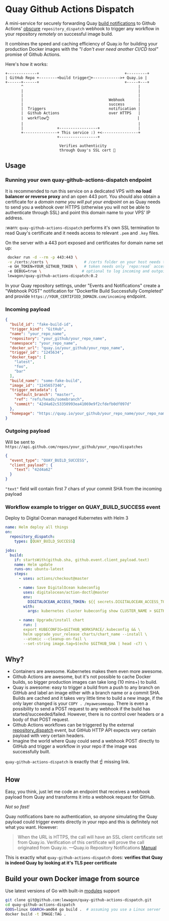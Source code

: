 # Quay Github Actions Dispatch

A mini-service for securely forwarding Quay [build notifications](https://docs.quay.io/guides/notifications.html) to Github Actions' [obscure](https://help.github.com/en/actions/reference/events-that-trigger-workflows#external-events-repository_dispatch) `repository_dispatch` webhook to trigger any workflow in your repository _remotely_ on successful image build.

It combines the speed and caching efficiency of Quay.io for building your production Docker images with the _"I don't ever need another CI/CD tool"_ promise of Github Actions.

Here's how it works:

```
+-------------+                                      +---------+
| GitHub Repo +--------+build trigger👷‍+------------>+ Quay.io |
+------+------+                                      +-----+---+
       ^                                                   |
       |                                                   |
       |                                                   |
       |                                      Webhook      |
       |                                      success      |
       |  Triggers                            notification |
       |  Github Actions                      over HTTPS   |
       |  workflow👌                                       |
       |                                                   |
       |               +-----------------+                 |
       +---------------+ This service :) +<----------------+
                       +-----------------+

                        Verifies authenticity
                        through Quay's SSL cert 🔑
```


## Usage

### Running your own quay-github-actions-dispatch endpoint

It is recommended to run this service on a dedicated VPS with **no load balancer or reverse proxy** and an open 443 port.
You should also obtain a certificate for a _domain name you will put your endpoint_ on as Quay needs to send you a webhook over HTTPS (otherwise you will not be able to authenticate through SSL) and point this domain name to your VPS' IP address.

:warn: `quay-github-actions-dispatch` performs it's own SSL termination to read Quay's certificate and it needs access to relevant `.pem` and `.key` files.

On the server with a 443 port exposed and certificates for domain name set up:

```sh
 docker run -d --rm -p 443:443 \
 -v /certs:/certs \                # /certs folder on your host needs to have .key and .pem files
 -e GH_TOKEN=YOUR_GITHUB_TOKEN \   # token needs only `repo:read` access
 -e DEBUG=true \                  # optional to log incoming and outgoing requests and responses
 lewagon/quay-github-actions-dispatch:0.2
```
In your Quay repository settings, under "Events and Notifications" create a "Webhook POST" notification for "Dockerfile Build Successfully Completed" and provide `https://YOUR_CERTIFIED_DOMAIN.com/incoming` endpoint.

### Incoming payload

```json
{
  "build_id": "fake-build-id",
  "trigger_kind": "GitHub",
  "name": "your_repo_name",
  "repository": "your_github/your_repo_name",
  "namespace": "your_repo_name",
  "docker_url": "quay.io/your_github/your_repo_name",
  "trigger_id": "1245634",
  "docker_tags": [
    "latest",
    "foo",
    "bar"
  ],
  "build_name": "some-fake-build",
  "image_id": "1245657346",
  "trigger_metadata": {
    "default_branch": "master",
    "ref": "refs/heads/somebranch",
    "commit": "42d4a62c53350993ea41069e9f2cfdefb0df097d"
  },
  "homepage": "https://quay.io/your_github/your_repo_name/your_repo_name/build/fake-build-id"
}
```

### Outgoing payload

Will be sent to `https://api.github.com/repos/your_github/your_repo/dispatches`

```json
{
  "event_type": "QUAY_BUILD_SUCCESS",
  "client_payload": {
    "text": "42d4a62"
  }
}
```

`"text"` field will contain first 7 chars of your commit SHA from the incoming payload

### Workflow example to trigger on QUAY_BUILD_SUCCESS event

Deploy to Digital Ocenan managed Kubernetes with Helm 3

```yml
name: Helm deploy all things
on:
  repository_dispatch:
    types: [QUAY_BUILD_SUCCESS]

jobs:
  build:
    if: startsWith(github.sha, github.event.client_payload.text)
    name: Helm update
    runs-on: ubuntu-latest
    steps:
      - uses: actions/checkout@master

      - name: Save DigitalOcean kubeconfig
        uses: digitalocean/action-doctl@master
        env:
          DIGITALOCEAN_ACCESS_TOKEN: ${{ secrets.DIGITALOCEAN_ACCESS_TOKEN }}
        with:
          args: kubernetes cluster kubeconfig show CLUSTER_NAME > $GITHUB_WORKSPACE/.kubeconfig

      - name: Upgrade/install chart
        run: |
        export KUBECONFIG=$GITHUB_WORKSPACE/.kubeconfig && \
        helm upgrade your_release charts/chart_name --install \
        --atomic --cleanup-on-fail \
        --set-string image.tag=$(echo $GITHUB_SHA | head -c7) \
```

## Why?

* Containers are awesome. Kubernetes makes them even more awesome.
* Github Actions are awesome, but it's not possible to cache Docker builds, so bigger production images can take long (10 mins+) to build.
* Quay is awesome: easy to trigger a build from a push to any branch on GitHub and label an image either with a branch name or a commit SHA. Builds are cached and it takes very little time to build a new image, if the only layer changed is your `COPY . /myawesomeapp`. There is even a possibility to send a POST request to any webhook if the build has started/succeeded/failed. However, there is no control over headers or a body of that POST request.
* Github Actions workflows can be triggered by the external [repository_dispatch](https://help.github.com/en/actions/reference/events-that-trigger-workflows#external-events-repository_dispatch) event, but GitHub HTTP API  expects very certain payload with very certain headers.
* Imagine the world where Quay could send a webhook POST directly to GitHub and trigger a workflow in your repo if the image was successfully built.

`quay-github-actions-dispatch` is exactly that :point_up: missing link.

## How

Easy, you think, just let me code an endpoint that receives a webhook payload from Quay and transforms it into a webhook request for GitHub.

_Not so fast!_

Quay notifications bare no authentication, so _anyone_ simulating the Quay payload could trigger events directly in your repo and this is definitely not what you want. However:

> When the URL is HTTPS, the call will have an SSL client certificate set from Quay.io. Verification of this certificate will prove the call originated from Quay.io. —Quay.io Repository Notifications [Manual](https://docs.quay.io/guides/notifications.html)

This is exactly what `quay-github-actions-dispatch` does: **verifies that Quay is indeed Quay by looking at it's TLS peer certificate**

## Build your own Docker image from source

Use latest versions of Go with built-in [modules](https://github.com/golang/go/wiki/Modules#example) support

```sh
git clone git@github.com:lewagon/quay-github-actions-dispatch.git
cd quay-github-actions-dispatch
GOOS=linux GOARCH=amd64 go build .  # assuming you use a Linux server
docker build -t IMAGE:TAG .
```
